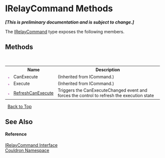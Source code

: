 # IRelayCommand Methods
 _**\[This is preliminary documentation and is subject to change.\]**_

The <a href="T_Couldron_IRelayCommand">IRelayCommand</a> type exposes the following members.


## Methods
&nbsp;<table><tr><th></th><th>Name</th><th>Description</th></tr><tr><td>![Public method](media/pubmethod.gif "Public method")</td><td>CanExecute</td><td> (Inherited from ICommand.)</td></tr><tr><td>![Public method](media/pubmethod.gif "Public method")</td><td>Execute</td><td> (Inherited from ICommand.)</td></tr><tr><td>![Public method](media/pubmethod.gif "Public method")</td><td><a href="M_Couldron_IRelayCommand_RefreshCanExecute">RefreshCanExecute</a></td><td>
Triggers the CanExecuteChanged event and forces the control to refresh the execution state</td></tr></table>&nbsp;
<a href="#irelaycommand-methods">Back to Top</a>

## See Also


#### Reference
<a href="T_Couldron_IRelayCommand">IRelayCommand Interface</a><br /><a href="N_Couldron">Couldron Namespace</a><br />